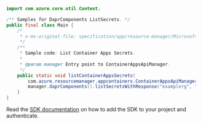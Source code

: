 ```java
import com.azure.core.util.Context;

/** Samples for DaprComponents ListSecrets. */
public final class Main {
    /*
     * x-ms-original-file: specification/app/resource-manager/Microsoft.App/stable/2022-03-01/examples/DaprComponents_ListSecrets.json
     */
    /**
     * Sample code: List Container Apps Secrets.
     *
     * @param manager Entry point to ContainerAppsApiManager.
     */
    public static void listContainerAppsSecrets(
        com.azure.resourcemanager.appcontainers.ContainerAppsApiManager manager) {
        manager.daprComponents().listSecretsWithResponse("examplerg", "myenvironment", "reddog", Context.NONE);
    }
}
```

Read the [SDK documentation](https://github.com/Azure/azure-sdk-for-java/blob/azure-resourcemanager-appcontainers_1.0.0-beta.3/sdk/appcontainers/azure-resourcemanager-appcontainers/README.md) on how to add the SDK to your project and authenticate.
